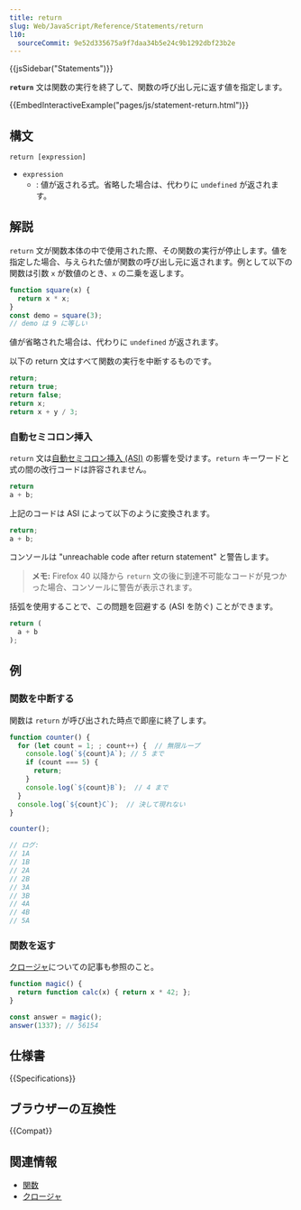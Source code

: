 ```yaml
---
title: return
slug: Web/JavaScript/Reference/Statements/return
l10:
  sourceCommit: 9e52d335675a9f7daa34b5e24c9b1292dbf23b2e
---
```


{{jsSidebar("Statements")}}

**`return`** 文は関数の実行を終了して、関数の呼び出し元に返す値を指定します。

{{EmbedInteractiveExample("pages/js/statement-return.html")}}

## 構文

```js-nolint
return [expression]
```

- `expression`
  - : 値が返される式。省略した場合は、代わりに `undefined` が返されます。

## 解説

`return` 文が関数本体の中で使用された際、その関数の実行が停止します。値を指定した場合、与えられた値が関数の呼び出し元に返されます。例として以下の関数は引数 `x` が数値のとき、`x` の二乗を返します。

```js
function square(x) {
  return x * x;
}
const demo = square(3);
// demo は 9 に等しい
```

値が省略された場合は、代わりに `undefined` が返されます。

以下の return 文はすべて関数の実行を中断するものです。

```js
return;
return true;
return false;
return x;
return x + y / 3;
```

### 自動セミコロン挿入

`return` 文は[自動セミコロン挿入 (ASI)](/ja/docs/Web/JavaScript/Reference/Lexical_grammar#自動セミコロン挿入) の影響を受けます。`return` キーワードと式の間の改行コードは許容されません。

```js example-bad
return
a + b;
```

上記のコードは ASI によって以下のように変換されます。

```js
return;
a + b;
```

コンソールは "unreachable code after return statement" と警告します。

> **メモ:** Firefox 40 以降から `return` 文の後に到達不可能なコードが見つかった場合、コンソールに警告が表示されます。

括弧を使用することで、この問題を回避する (ASI を防ぐ) ことができます。

```js
return (
  a + b
);
```

## 例

### 関数を中断する

関数は `return` が呼び出された時点で即座に終了します。

```js
function counter() {
  for (let count = 1; ; count++) {  // 無限ループ
    console.log(`${count}A`); // 5 まで
    if (count === 5) {
      return;
    }
    console.log(`${count}B`);  // 4 まで
  }
  console.log(`${count}C`);  // 決して現れない
}

counter();

// ログ:
// 1A
// 1B
// 2A
// 2B
// 3A
// 3B
// 4A
// 4B
// 5A
```

### 関数を返す

[クロージャ](/ja/docs/Web/JavaScript/Closures)についての記事も参照のこと。

```js
function magic() {
  return function calc(x) { return x * 42; };
}

const answer = magic();
answer(1337); // 56154
```

## 仕様書

{{Specifications}}

## ブラウザーの互換性

{{Compat}}

## 関連情報

- [関数](/ja/docs/Web/JavaScript/Reference/Functions)
- [クロージャ](/ja/docs/Web/JavaScript/Closures)
